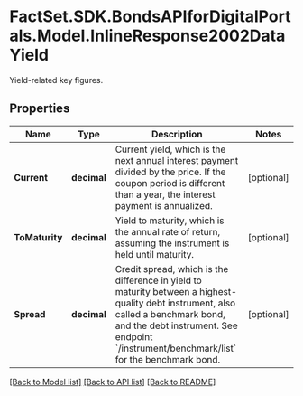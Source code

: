 # FactSet.SDK.BondsAPIforDigitalPortals.Model.InlineResponse2002DataYield
Yield-related key figures.

## Properties

Name | Type | Description | Notes
------------ | ------------- | ------------- | -------------
**Current** | **decimal** | Current yield, which is the next annual interest payment divided by the price. If the coupon period is different than a year, the interest payment is annualized. | [optional] 
**ToMaturity** | **decimal** | Yield to maturity, which is the annual rate of return, assuming the instrument is held until maturity. | [optional] 
**Spread** | **decimal** | Credit spread, which is the difference in yield to maturity between a highest-quality debt instrument, also called a benchmark bond, and the debt instrument. See endpoint &#x60;/instrument/benchmark/list&#x60; for the benchmark bond. | [optional] 

[[Back to Model list]](../README.md#documentation-for-models) [[Back to API list]](../README.md#documentation-for-api-endpoints) [[Back to README]](../README.md)

